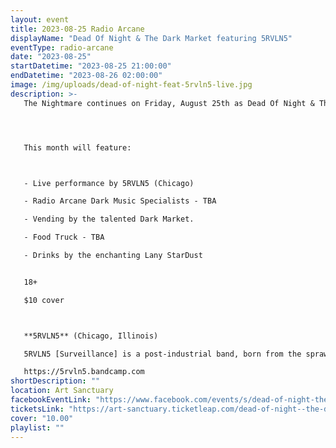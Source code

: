 ```yaml
---
layout: event
title: 2023-08-25 Radio Arcane
displayName: "Dead Of Night & The Dark Market featuring 5RVLN5"
eventType: radio-arcane
date: "2023-08-25"
startDatetime: "2023-08-25 21:00:00"
endDatetime: "2023-08-26 02:00:00"
image: /img/uploads/dead-of-night-feat-5rvln5-live.jpg
description: >-
   The Nightmare continues on Friday, August 25th as Dead Of Night & The Dark Market keep up the monthly grind of dark eclectic music. Come out and help keep the dancefloor barely alive as we celebrate the glum drudgery of our dreadful existence.




   This month will feature:



   - Live performance by 5RVLN5 (Chicago)

   - Radio Arcane Dark Music Specialists - TBA

   - Vending by the talented Dark Market.

   - Food Truck - TBA

   - Drinks by the enchanting Lany StarDust


   18+

   $10 cover



   **5RVLN5** (Chicago, Illinois)

   5RVLN5 [Surveillance] is a post-industrial band, born from the sprawling urban decay of Chicago’s underground music scene. Ranging from nihilistic dissonance to straight up pounding disco-goth dance beats, 5RVLN5 is a sincere expression of all things haunting, cold, and grim.

   https://5rvln5.bandcamp.com
shortDescription: ""
location: Art Sanctuary
facebookEventLink: "https://www.facebook.com/events/s/dead-of-night-the-dark-market-/206222195373625"
ticketsLink: "https://art-sanctuary.ticketleap.com/dead-of-night--the-dark-market-feat-5rvln5"
cover: "10.00"
playlist: ""
---
```

